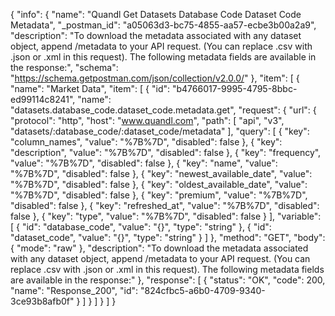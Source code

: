 {
  "info": {
    "name": "Quandl Get Datasets Database Code Dataset Code Metadata",
    "_postman_id": "a05063d3-bc75-4855-aa57-ecbe3b00a2a9",
    "description": "To download the metadata associated with any dataset object, append /metadata to your API request. (You can replace .csv with .json or .xml in this request). The following metadata fields are available in the response:",
    "schema": "https://schema.getpostman.com/json/collection/v2.0.0/"
  },
  "item": [
    {
      "name": "Market Data",
      "item": [
        {
          "id": "b4766017-9995-4795-8bbc-ed99114c8241",
          "name": "datasets.database_code.dataset_code.metadata.get",
          "request": {
            "url": {
              "protocol": "http",
              "host": "www.quandl.com",
              "path": [
                "api",
                "v3",
                "datasets/:database_code/:dataset_code/metadata"
              ],
              "query": [
                {
                  "key": "column_names",
                  "value": "%7B%7D",
                  "disabled": false
                },
                {
                  "key": "description",
                  "value": "%7B%7D",
                  "disabled": false
                },
                {
                  "key": "frequency",
                  "value": "%7B%7D",
                  "disabled": false
                },
                {
                  "key": "name",
                  "value": "%7B%7D",
                  "disabled": false
                },
                {
                  "key": "newest_available_date",
                  "value": "%7B%7D",
                  "disabled": false
                },
                {
                  "key": "oldest_available_date",
                  "value": "%7B%7D",
                  "disabled": false
                },
                {
                  "key": "premium",
                  "value": "%7B%7D",
                  "disabled": false
                },
                {
                  "key": "refreshed_at",
                  "value": "%7B%7D",
                  "disabled": false
                },
                {
                  "key": "type",
                  "value": "%7B%7D",
                  "disabled": false
                }
              ],
              "variable": [
                {
                  "id": "database_code",
                  "value": "{}",
                  "type": "string"
                },
                {
                  "id": "dataset_code",
                  "value": "{}",
                  "type": "string"
                }
              ]
            },
            "method": "GET",
            "body": {
              "mode": "raw"
            },
            "description": "To download the metadata associated with any dataset object, append /metadata to your API request. (You can replace .csv with .json or .xml in this request). The following metadata fields are available in the response:"
          },
          "response": [
            {
              "status": "OK",
              "code": 200,
              "name": "Response_200",
              "id": "824cfbc5-a6b0-4709-9340-3ce93b8afb0f"
            }
          ]
        }
      ]
    }
  ]
}
